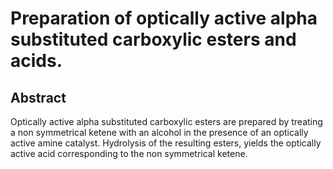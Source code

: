 # Preparation of optically active alpha substituted carboxylic esters and acids.

## Abstract
Optically active alpha substituted carboxylic esters are prepared by treating a non symmetrical ketene with an alcohol in the presence of an optically active amine catalyst. Hydrolysis of the resulting esters, yields the optically active acid corresponding to the non symmetrical ketene.